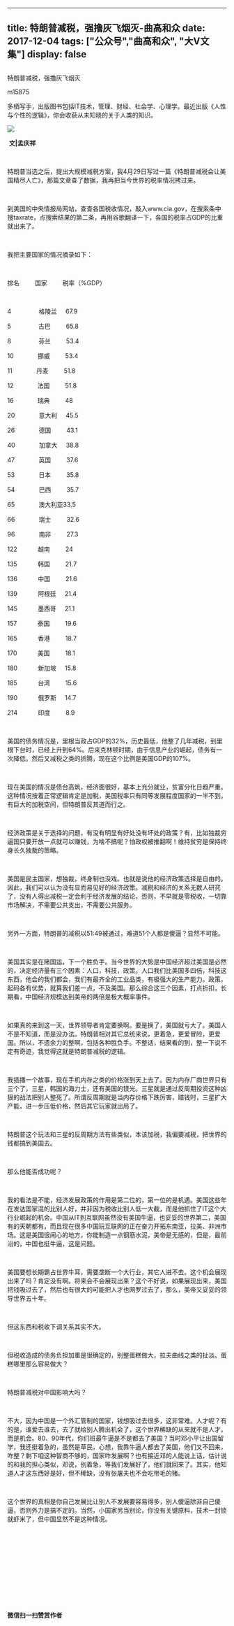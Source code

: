 
---
title:   特朗普减税，强撸灰飞烟灭-曲高和众
date: 2017-12-04
tags: ["公众号","曲高和众", "大V文集"]
display: false
---


## 



特朗普减税，强撸灰飞烟灭




m15875




多栖写手，出版图书包括IT技术，管理、财经、社会学、心理学。最近出版《人性与个性的逻辑》，你会收获从未知晓的关于人类的知识。


<img data-s="300,640" data-type="jpeg" src="https://mmbiz.qpic.cn/mmbiz_jpg/fxGMiaL5Zj1gyaav9XgNIRQzDkbIprJ818LDoRvD3q6COzPs4vVj2bXZ1Dt30yclr2XklSdUR3S9LSF5UwQk33Q/0?wx_fmt=jpeg" style="" class="" data-ratio="0.5366666666666666" data-w="600"/>

&nbsp;**文|孟庆祥**

&nbsp;

特朗普当选之后，提出大规模减税方案，我4月29日写过一篇《特朗普减税会让美国精尽人亡》，那篇文章查了数据，我再把当今世界的税率情况拷过来。

&nbsp;

到美国的中央情报局网站，查查各国税收情况，敲入www.cia.gov，在搜索条中搜taxrate，点搜索结果的第二条，再用谷歌翻译一下，各国的税率占GDP的比重就出来了。

&nbsp;

我把主要国家的情况摘录如下：

&nbsp;

排名&nbsp;&nbsp;&nbsp;&nbsp;&nbsp;&nbsp;&nbsp;&nbsp; 国家&nbsp;&nbsp;&nbsp;&nbsp;&nbsp;&nbsp;&nbsp;&nbsp; 税率（%GDP）

&nbsp;

4&nbsp;&nbsp;&nbsp;&nbsp;&nbsp;&nbsp;&nbsp;&nbsp;&nbsp;&nbsp;&nbsp;&nbsp;&nbsp;&nbsp;&nbsp; 格陵兰&nbsp;&nbsp;&nbsp;&nbsp; 67.9

5&nbsp;&nbsp;&nbsp;&nbsp;&nbsp;&nbsp;&nbsp;&nbsp;&nbsp;&nbsp;&nbsp;&nbsp;&nbsp;&nbsp;&nbsp; 古巴&nbsp;&nbsp;&nbsp;&nbsp;&nbsp;&nbsp;&nbsp;&nbsp; 65.8

8&nbsp;&nbsp;&nbsp;&nbsp;&nbsp;&nbsp;&nbsp;&nbsp;&nbsp;&nbsp;&nbsp;&nbsp;&nbsp;&nbsp;&nbsp; 芬兰&nbsp;&nbsp;&nbsp;&nbsp;&nbsp;&nbsp;&nbsp;&nbsp; 53.4

10&nbsp;&nbsp;&nbsp;&nbsp;&nbsp;&nbsp;&nbsp;&nbsp;&nbsp;&nbsp;&nbsp;&nbsp;&nbsp; 挪威&nbsp;&nbsp;&nbsp;&nbsp;&nbsp;&nbsp;&nbsp;&nbsp; 53.4

11&nbsp;&nbsp;&nbsp;&nbsp;&nbsp;&nbsp;&nbsp;&nbsp;&nbsp;&nbsp;&nbsp;&nbsp;&nbsp; 丹麦&nbsp;&nbsp;&nbsp;&nbsp;&nbsp;&nbsp;&nbsp;&nbsp; 51.8

12&nbsp;&nbsp;&nbsp;&nbsp;&nbsp;&nbsp;&nbsp;&nbsp;&nbsp;&nbsp;&nbsp;&nbsp;&nbsp; 法国&nbsp;&nbsp;&nbsp;&nbsp;&nbsp;&nbsp;&nbsp;&nbsp; 51.8

16&nbsp;&nbsp;&nbsp;&nbsp;&nbsp;&nbsp;&nbsp;&nbsp;&nbsp;&nbsp;&nbsp;&nbsp;&nbsp; 瑞典&nbsp;&nbsp;&nbsp;&nbsp;&nbsp;&nbsp;&nbsp;&nbsp; 48

20&nbsp;&nbsp;&nbsp;&nbsp;&nbsp;&nbsp;&nbsp;&nbsp;&nbsp;&nbsp;&nbsp;&nbsp;&nbsp; 意大利&nbsp;&nbsp;&nbsp;&nbsp; 45.5

26&nbsp;&nbsp;&nbsp;&nbsp;&nbsp;&nbsp;&nbsp;&nbsp;&nbsp;&nbsp;&nbsp;&nbsp;&nbsp; 德国&nbsp;&nbsp;&nbsp;&nbsp;&nbsp;&nbsp;&nbsp;&nbsp; 43.1

40&nbsp;&nbsp;&nbsp;&nbsp;&nbsp;&nbsp;&nbsp;&nbsp;&nbsp;&nbsp;&nbsp;&nbsp;&nbsp; 加拿大&nbsp;&nbsp;&nbsp;&nbsp; 38.8

47&nbsp;&nbsp;&nbsp;&nbsp;&nbsp;&nbsp;&nbsp;&nbsp;&nbsp;&nbsp;&nbsp;&nbsp;&nbsp; 英国&nbsp;&nbsp;&nbsp;&nbsp;&nbsp;&nbsp;&nbsp;&nbsp; 37.6

53&nbsp;&nbsp;&nbsp;&nbsp;&nbsp;&nbsp;&nbsp;&nbsp;&nbsp;&nbsp;&nbsp;&nbsp;&nbsp; 日本&nbsp;&nbsp;&nbsp;&nbsp;&nbsp;&nbsp;&nbsp;&nbsp; 35.8

54&nbsp;&nbsp;&nbsp;&nbsp;&nbsp;&nbsp;&nbsp;&nbsp;&nbsp;&nbsp;&nbsp;&nbsp;&nbsp; 巴西&nbsp;&nbsp;&nbsp;&nbsp;&nbsp;&nbsp;&nbsp;&nbsp; 35.7

65&nbsp;&nbsp;&nbsp;&nbsp;&nbsp;&nbsp;&nbsp;&nbsp;&nbsp;&nbsp;&nbsp;&nbsp;&nbsp; 澳大利亚33.5

66&nbsp;&nbsp;&nbsp;&nbsp;&nbsp;&nbsp;&nbsp;&nbsp;&nbsp;&nbsp;&nbsp;&nbsp;&nbsp; 瑞士&nbsp;&nbsp;&nbsp;&nbsp;&nbsp;&nbsp;&nbsp;&nbsp; 32.6

96&nbsp;&nbsp;&nbsp;&nbsp;&nbsp;&nbsp;&nbsp;&nbsp;&nbsp;&nbsp;&nbsp;&nbsp;&nbsp; 南非&nbsp;&nbsp;&nbsp;&nbsp;&nbsp;&nbsp;&nbsp;&nbsp; 27.3

122&nbsp;&nbsp;&nbsp;&nbsp;&nbsp;&nbsp;&nbsp;&nbsp;&nbsp;&nbsp;&nbsp; 越南&nbsp;&nbsp;&nbsp;&nbsp;&nbsp;&nbsp;&nbsp;&nbsp; 24

135&nbsp;&nbsp;&nbsp;&nbsp;&nbsp;&nbsp;&nbsp;&nbsp;&nbsp;&nbsp;&nbsp; 韩国&nbsp;&nbsp;&nbsp;&nbsp;&nbsp;&nbsp;&nbsp;&nbsp; 21.7

136&nbsp;&nbsp;&nbsp;&nbsp;&nbsp;&nbsp;&nbsp;&nbsp;&nbsp;&nbsp;&nbsp; 中国&nbsp;&nbsp;&nbsp;&nbsp;&nbsp;&nbsp;&nbsp;&nbsp; 21.6

139&nbsp;&nbsp;&nbsp;&nbsp;&nbsp;&nbsp;&nbsp;&nbsp;&nbsp;&nbsp;&nbsp; 阿根廷&nbsp;&nbsp;&nbsp;&nbsp; 21.4

145&nbsp;&nbsp;&nbsp;&nbsp;&nbsp;&nbsp;&nbsp;&nbsp;&nbsp;&nbsp;&nbsp; 墨西哥&nbsp;&nbsp;&nbsp;&nbsp; 21.1

157&nbsp;&nbsp;&nbsp;&nbsp;&nbsp;&nbsp;&nbsp;&nbsp;&nbsp;&nbsp;&nbsp; 泰国&nbsp;&nbsp;&nbsp;&nbsp;&nbsp;&nbsp;&nbsp;&nbsp; 19.6

165&nbsp;&nbsp;&nbsp;&nbsp;&nbsp;&nbsp;&nbsp;&nbsp;&nbsp;&nbsp;&nbsp; 香港&nbsp;&nbsp;&nbsp;&nbsp;&nbsp;&nbsp;&nbsp;&nbsp; 18.7

170&nbsp;&nbsp;&nbsp;&nbsp;&nbsp;&nbsp;&nbsp;&nbsp;&nbsp;&nbsp;&nbsp; 美国&nbsp;&nbsp;&nbsp;&nbsp;&nbsp;&nbsp;&nbsp;&nbsp; 18.1

180&nbsp;&nbsp;&nbsp;&nbsp;&nbsp;&nbsp;&nbsp;&nbsp;&nbsp;&nbsp;&nbsp; 新加坡&nbsp;&nbsp;&nbsp;&nbsp; 15.8

185&nbsp;&nbsp;&nbsp;&nbsp;&nbsp;&nbsp;&nbsp;&nbsp;&nbsp;&nbsp;&nbsp; 台湾&nbsp;&nbsp;&nbsp;&nbsp;&nbsp;&nbsp;&nbsp;&nbsp; 15.6

190&nbsp;&nbsp;&nbsp;&nbsp;&nbsp;&nbsp;&nbsp;&nbsp;&nbsp;&nbsp;&nbsp; 俄罗斯&nbsp;&nbsp;&nbsp;&nbsp; 14.7

214&nbsp;&nbsp;&nbsp;&nbsp;&nbsp;&nbsp;&nbsp;&nbsp;&nbsp;&nbsp;&nbsp; 印度&nbsp;&nbsp;&nbsp;&nbsp;&nbsp;&nbsp;&nbsp;&nbsp; 8.9

&nbsp;

美国的债务情况是，里根当政占GDP的32%，历史最低，他整了几年减税，到里根下台时，已经上升到64%。后来克林顿时期，由于信息产业的崛起，债务有一次降低。然后又减税之类的折腾，现在这个比例是美国GDP的107%。

&nbsp;

现在美国的情况是债台高筑，经济面很好，基本上充分就业，贫富分化日趋严重。这种情况按着正常逻辑肯定是加税，美国税率只有同等发展程度国家的一半不到，有巨大的加税空间，但特朗普反其道而行之。

&nbsp;

经济政策是关于选择的问题，有没有明显有好处没有坏处的政策？有，比如独裁穷逼国只要开放一点就可以赚钱，为啥不搞呢？怕政权被推翻啊！维持贫穷是保持终身长久独裁的策略。

&nbsp;

美国是民主国家，想独裁，终身制也没戏。也就是说他的经济政策选择是自由的。因此，我们可以认为没有显而易见好的经济政策。减税和经济的关系无数人研究了，没有人得出减税一定会利于经济发展的结论，否则，不早就是零税收，一切靠市场解决，不需要公共支出，不需要公共服务。

&nbsp;

另外一方面，特朗普的减税以51:49被通过，难道51个人都是傻逼？显然不可能。

&nbsp;

美国其实是在赌国运，下一个胜负手。当今世界的大势是中国经济超过美国是必然的，决定经济量有三个因素：人口，科技，政策。人口我们比美国多四倍，科技这东西，他会的我们都会，我们有最齐全的工业品类，有极强大的生产能力。政策，起码各有优势，就算我们差一点，不及美国。那么综合这三个因素，打点折扣，长期看，中国经济规模达到美帝的两倍是极大概率事件。

&nbsp;

如果真的来到这一天，世界领导者肯定要换啊。要是换了，美国就亏大了。美国人不是不知道，而是没办法。特朗普相对其它总统来说，更着急，更爱冒险，更爱国。所以，不遗余力的整啊，包括各种胜负手。不整话，结果看的到，整一下说不定有奇迹，我觉得这就是特朗普减税的逻辑。

&nbsp;

我插播一个故事，现在手机内存之类的价格涨到天上去了。因为内存厂商世界只有三个了，三星，韩国的海力士，还有美国的镁光。三星就是通过反周期投资这种凶狠的战法把别人整死了。所谓反周期就是当内存价格下跌厉害，赔钱时，三星扩大产能，进一步压低价格，然后其它玩家就出局了。

&nbsp;

特朗普这个玩法和三星的反周期方法有些类似，本该加税，我偏要减税，把世界的钱都搞到美国去。

&nbsp;

那么他能否成功呢？

&nbsp;

我的看法是不能，经济发展政策的作用是第二位的，第一位的是机遇。美国这些年在发达国家混的比别人好，并非因为税收比别人低一大截，而是他抓住了IT这个大行业崛起的机会。中国从IT到互联网虽然没有美国牛逼，也妥妥的世界第二，美国有的天朝都有，而且现在很多中国玩互联网的正在奋力开拓东南亚，拉美、非洲市场。这是美国很闹心的地方，你能制造一点钢筋水泥，美帝是无感的，但是，最前沿的，中国也挺牛逼，这是问题。

&nbsp;

美国要想长期霸占世界牛耳，需要垄断一个大行业，其它人进不去。这个机会展现出来了吗？肯定没有啊。将来会不会展现出来？这个不好说，如果展现出来，美国把钱吸过去了，然后也有很大的可能把人才也网罗过去了，那么，美帝又妥妥的领导世界五十年。

&nbsp;

但这东西和税收下调关系其实不大。

&nbsp;

但税收造成的债务负担加重是很确定的，别整蛋糕做大，拉夫曲线之类的扯淡。蛋糕哪里那么容易做大？

&nbsp;

特朗普减税对中国影响大吗？

&nbsp;

不大，因为中国是一个外汇管制的国家，钱想吸过去很多，这非常难。人才呢？有的是，谁爱去谁去，去了就给别人腾出机会了，这个世界稀缺的从来就不是人才，而是机会。80、90年代，你们班最牛逼是不是都去了美国？当时邓小平让出国留学，我还挺着急的，虽然是草民，心想，我靠牛逼人都去了美国，他们又不回来，咋整？剩下咱这种智商不够的，国家咋发展啊？也有接近邓的人能说上话，估计说的和我的担心类似，邓说，别着急，等我们发展好了，他们就回来了。其实，他知道人才这东西好是好，但不稀缺，没有张屠夫也不会吃带毛的猪。

&nbsp;

这个世界的真相是你自己发展比让别人不发展要容易得多，别人傻逼除非自己傻逼，否则外力是搞不定的。当然，小国家另当别论，你没有关键原料，技术一封锁就虾米了，但中国显然不是这种情况。

&nbsp;

&nbsp;

&nbsp;

&nbsp;

&nbsp;

&nbsp;




**微信扫一扫赞赏作者**















